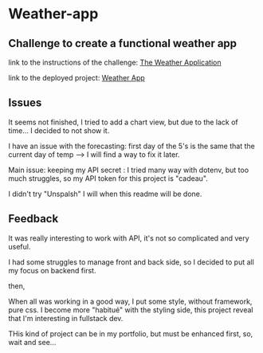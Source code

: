 # Weather-app

## Challenge to create a functional weather app

link to the instructions of the challenge: [The Weather Application](https://github.com/becodeorg/CRL-KELLER-6/tree/5f4bb9d9946e1f90bb415ce8aab097fc2f22af15/1.TRAIL/2.The-Hill/1.DOM/13.Weather-app)

link to the deployed project: [Weather App](https://tomboszko.github.io/Weather-app/)

## Issues

It seems not finished, I tried to add a chart view, but due to the lack of time... I decided to not show it.

I have an issue with the forecasting: first day of the 5's is the same that the current day of temp --> I will find a way to fix it later.

Main issue: keeping my API secret : I tried many way with dotenv, but too much struggles, so my API token for this project is "cadeau".

I didn't try "Unspalsh" I will when this readme will be done.

## Feedback

It was really interesting to work with API, it's not so complicated and very useful.

I had some struggles to manage front and back side, so I decided to put all my focus on backend first.

then,

When all was working in a good way, I put some style, without framework, pure css.
I become more "habitué" with the styling side, this project reveal that I'm interesting in fullstack dev.

THis kind of project can be in my portfolio, but must be enhanced first, so, wait and see...




